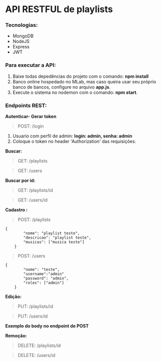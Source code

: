 # API RESTFUL de playlists
### Tecnologias:
* MongoDB
* NodeJS
* Express
* JWT

### Para executar a API:

1. Baixe todas depedências do projeto com o comando: **npm install**
2. Banco online hospedado no MLab, mas caso queira usar seu próprio banco de bancos, configure no arquivo **app.js**.
3. Execute o sistema no nodemon com o comando: **npm start**.

### Endpoints REST:

**Autenticar- Gerar token**
>POST: /login

1. Usuario com perfil de admin: **login: admin, senha: admin**
2. Coloque o token no header 'Authorization' das requisições.


**Buscar:**
>GET:  /playlists

>GET: /users

**Buscar por id:**
>GET:  /playlists/id

>GET:  /users/id

**Cadastro :**
>POST: /playlists

    {  
            "nome": "playlist teste",
            "descricao": "playlist teste",
            "musicas": ["musica teste"]
        } 
        
>POST: /users

    {  
            "nome": "teste",
            "username":"admin"
            "password": "admin",
            "roles": ["admin"]
        } 
        

**Edição:**
>PUT: /playlists/id

>PUT: /users/id

**Exemplo do body no endpoint de POST**

**Remoção:**
>DELETE: /playlists/id

>DELETE: /users/id









        

